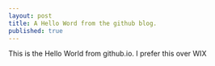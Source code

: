 ```yaml
---
layout: post
title: A Hello Word from the github blog.
published: true
---
```

This is the Hello World from github.io. I prefer this over WIX
